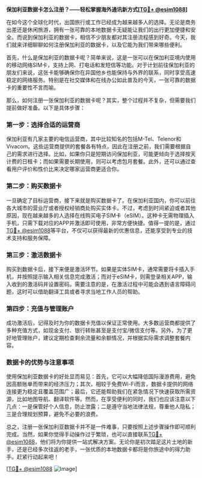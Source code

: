 **保加利亚数据卡怎么注册？——轻松掌握海外通讯新方式[[TG💪+ @esim1088](https://t.me/s/esim1088)]**

在如今这个全球化时代，出国旅行或工作已经成为越来越多人的选择。无论是商务出差还是休闲旅游，拥有一张可靠的本地数据卡无疑能让我们的出行更加便捷和安全。而说到保加利亚的数据卡，相信不少朋友都对其注册流程感到好奇。今天，我们就来详细聊聊如何注册保加利亚的数据卡，以及它能为我们带来哪些便利。

首先，什么是保加利亚的数据卡呢？简单来说，这是一张可以在保加利亚境内使用的移动网络SIM卡，支持上网、打电话和发短信等功能。对于计划前往保加利亚的朋友们来说，这张卡能够确保你在异国他乡也能保持与外界的联系，同时享受高速稳定的网络服务。特别是在社交媒体和在线办公如此普及的今天，一张可靠的数据卡的重要性不言而喻。

那么，如何注册一张保加利亚的数据卡呢？其实，整个过程并不复杂，但需要我们提前做好准备。以下是具体步骤：

### 第一步：选择合适的运营商

保加利亚有几家主要的电信运营商，其中比较知名的包括M-Tel、Telenor和Vivacom。这些运营商提供的套餐各有特点，因此在注册之前，我们需要根据自己的需求进行选择。比如，如果你只是短期访问保加利亚，可能更倾向于选择按天计费的日租卡；而如果需要长期使用，则可以考虑包月套餐。此外，还可以通过查看用户评价和性价比来决定哪家运营商更适合你。

### 第二步：购买数据卡

一旦确定了目标运营商，接下来就是购买数据卡了。在保加利亚国内，你可以前往各大城市的营业厅或者授权经销商处购买实体卡。不过，考虑到时间紧迫或者其他原因，现在越来越多的人选择在线购买电子SIM卡（eSIM）。这种卡无需物理插入手机，只需下载对应的APP并激活即可使用，非常方便快捷。值得一提的是，通过[TG💪+ @esim1088](https://t.me/s/esim1088)等平台，不仅可以获得最新的优惠信息，还能享受到专业的技术支持和服务保障。

### 第三步：激活数据卡

购买到数据卡后，接下来便是激活环节。如果是实体SIM卡，通常需要将卡插入手机，并按照提示输入相关信息完成激活；而对于eSIM卡，则需登录相关APP，输入收到的激活码并设置密码。需要注意的是，在激活过程中可能会遇到语言障碍问题，这时可以借助翻译工具或者寻求当地工作人员的帮助。

### 第四步：充值与管理账户

成功激活后，记得及时为你的数据卡充值以保证正常使用。大多数运营商都提供了多种充值方式，如现金支付、银行转账甚至是支付宝/微信支付等。另外，为了更好地管理账户，建议定期检查剩余流量和余额情况，并根据实际需求调整套餐内容。

### 数据卡的优势与注意事项

使用保加利亚数据卡的好处显而易见：首先，它可以大幅降低国际漫游费用，避免因高额账单而带来的经济压力；其次，相较于免费Wi-Fi而言，数据卡提供的网络连接更为稳定且覆盖范围广；最后，它还能帮助我们在紧急情况下快速获取所需资源，比如地图导航、翻译软件等。然而，在享受便利的同时，我们也应该注意以下几点：一是保管好个人信息，防止泄露；二是遵守当地法律法规，尊重他人隐私；三是合理规划预算，避免不必要的浪费。

总之，注册一张保加利亚数据卡并不是一件难事，只要按照上述步骤操作即可顺利完成。当然，如果你觉得手动操作过于繁琐，也可以直接联系[TG💪+ @esim1088](https://t.me/s/esim1088)，他们将为你提供一站式解决方案。无论你是初次踏足这片土地的新手，还是已经多次往返的老手，一张优质的本地数据卡都将是你旅途中的得力助手。赶紧行动起来吧！

[[TG💪+ @esim1088](https://t.me/s/esim1088) ![Image](https://i.postimg.cc/4NQfJmqS/Snipaste-2025-05-13-00-14-12.png)]